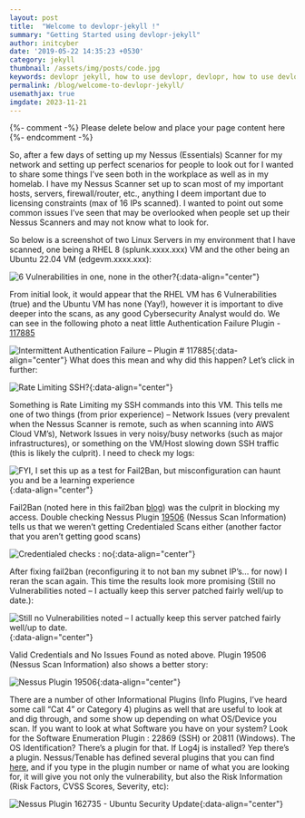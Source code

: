 ```yaml
---
layout: post
title:  "Welcome to devlopr-jekyll !"
summary: "Getting Started using devlopr-jekyll"
author: initcyber
date: '2019-05-22 14:35:23 +0530'
category: jekyll
thumbnail: /assets/img/posts/code.jpg
keywords: devlopr jekyll, how to use devlopr, devlopr, how to use devlopr-jekyll, devlopr-jekyll tutorial,best jekyll themes
permalink: /blog/welcome-to-devlopr-jekyll/
usemathjax: true
imgdate: 2023-11-21
---
```


{%- comment -%} Please delete below and place your page content here {%- endcomment -%}

So, after a few days of setting up my Nessus (Essentials) Scanner for my network and setting up perfect scenarios for people to look out for I wanted to share some things I’ve seen both in the workplace as well as in my homelab. I have my Nessus Scanner set up to scan most of my important hosts, servers, firewall/router, etc., anything I deem important due to licensing constraints (max of 16 IPs scanned). I wanted to point out some common issues I’ve seen that may be overlooked when people set up their Nessus Scanners and may not know what to look for.

So below is a screenshot of two Linux Servers in my environment that I have scanned, one being a RHEL 8 (splunk.xxxx.xxx) VM and the other being an Ubuntu 22.04 VM (edgevm.xxxx.xxx):

![6 Vulnerabilities in one, none in the other?](/assets/img/posts/{{page.imgdate}}/2.png){:data-align="center"}

From initial look, it would appear that the RHEL VM has 6 Vulnerabilities (true) and the Ubuntu VM has none (Yay!), however it is important to dive deeper into the scans, as any good Cybersecurity Analyst would do. We can see in the following photo a neat little Authentication Failure Plugin - [117885](https://community.tenable.com/s/article/Understanding-Plugin-117885-identifying-Intermittent-Failure-in-Scan-Results) 

![Intermittent Authentication Failure – Plugin # 117885](/assets/img/posts/{{page.imgdate}}/3.png){:data-align="center"}
What does this mean and why did this happen? Let’s click in further:

![Rate Limiting SSH?](/assets/img/posts/{{page.imgdate}}/4.png){:data-align="center"}

Something is Rate Limiting my SSH commands into this VM. This tells me one of two things (from prior experience) – Network Issues (very prevalent when the Nessus Scanner is remote, such as when scanning into AWS Cloud VM’s), Network Issues in very noisy/busy networks (such as major infrastructures), or something on the VM/Host slowing down SSH traffic (this is likely the culprit). I need to check my logs:

![FYI, I set this up as a test for Fail2Ban, but misconfiguration can haunt you and be a learning experience](/assets/img/posts/{{page.imgdate}}/5.png){:data-align="center"}

Fail2Ban (noted here in this fail2ban [blog](https://www.initcyber.com/posts/2022-07-06-Fail%20to%20Ban%20(You%20Need%20It))) was the culprit in blocking my access. Double checking Nessus Plugin [19506](https://www.tenable.com/plugins/nessus/19506) (Nessus Scan Information) tells us that we weren’t getting Credentialed Scans either (another factor that you aren’t getting good scans)

![Credentialed checks : no](/assets/img/posts/{{page.imgdate}}/6.png){:data-align="center"}

After fixing fail2ban (reconfiguring it to not ban my subnet IP’s... for now) I reran the scan again. This time the results look more promising (Still no Vulnerabilities noted – I actually keep this server patched fairly well/up to date.):

![Still no Vulnerabilities noted – I actually keep this server patched fairly well/up to date.](/assets/img/posts/{{page.imgdate}}/7.png){:data-align="center"}

Valid Credentials and No Issues Found as noted above. Plugin 19506 (Nessus Scan Information) also shows a better story:

![Nessus Plugin 19506](/assets/img/posts/{{page.imgdate}}/8.png){:data-align="center"}

There are a number of other Informational Plugins (Info Plugins, I’ve heard some call “Cat 4” or Category 4) plugins as well that are useful to look at and dig through, and some show up depending on what OS/Device you scan. If you want to look at what Software you have on your system? Look for the Software Enumeration Plugin : 22869 (SSH) or 20811 (Windows). The OS Identification? There’s a plugin for that. If Log4j is installed? Yep there’s a plugin. Nessus/Tenable has defined several plugins that you can find [here](https://www.tenable.com/plugins), and if you type in the plugin number or name of what you are looking for, it will give you not only the vulnerability, but also the Risk Information (Risk Factors, CVSS Scores, Severity, etc):


![Nessus Plugin 162735 - Ubuntu Security Update](/assets/img/posts/{{page.imgdate}}/9.png){:data-align="center"}